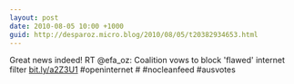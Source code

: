 ```yaml
---
layout: post
date: 2010-08-05 10:00 +1000
guid: http://desparoz.micro.blog/2010/08/05/t20382934653.html
---
```

Great news indeed! RT @efa_oz: Coalition vows to block 'flawed' internet filter [bit.ly/a2Z3U1](http://bit.ly/a2Z3U1) #openinternet # #nocleanfeed #ausvotes
